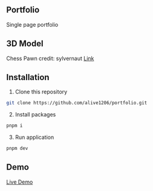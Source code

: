 ## Portfolio
Single page portfolio

## 3D Model
Chess Pawn
credit: sylvernaut [Link](https://sketchfab.com/3d-models/chess-pawn-2b61573abd0a4599999e1ca0dffc4785#download)

## Installation
1. Clone this repository

```bash
git clone https://github.com/alive1206/portfolio.git
```

2. Install packages

```bash
pnpm i
```

3. Run application

```bash
pnpm dev
```

## Demo
[Live Demo](https://tportfolio-3d.vercel.app/)
